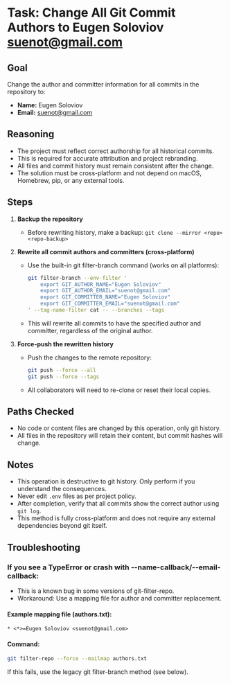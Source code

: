 # Task: Change All Git Commit Authors to Eugen Soloviov <suenot@gmail.com>

## Goal
Change the author and committer information for all commits in the repository to:

- **Name:** Eugen Soloviov
- **Email:** suenot@gmail.com

## Reasoning
- The project must reflect correct authorship for all historical commits.
- This is required for accurate attribution and project rebranding.
- All files and commit history must remain consistent after the change.
- The solution must be cross-platform and not depend on macOS, Homebrew, pip, or any external tools.

## Steps

1. **Backup the repository**
   - Before rewriting history, make a backup: `git clone --mirror <repo> <repo-backup>`

2. **Rewrite all commit authors and committers (cross-platform)**
   - Use the built-in git filter-branch command (works on all platforms):

     ```sh
     git filter-branch --env-filter '
         export GIT_AUTHOR_NAME="Eugen Soloviov"
         export GIT_AUTHOR_EMAIL="suenot@gmail.com"
         export GIT_COMMITTER_NAME="Eugen Soloviov"
         export GIT_COMMITTER_EMAIL="suenot@gmail.com"
     ' --tag-name-filter cat -- --branches --tags
     ```
   - This will rewrite all commits to have the specified author and committer, regardless of the original author.

3. **Force-push the rewritten history**
   - Push the changes to the remote repository:
     ```sh
     git push --force --all
     git push --force --tags
     ```
   - All collaborators will need to re-clone or reset their local copies.

## Paths Checked
- No code or content files are changed by this operation, only git history.
- All files in the repository will retain their content, but commit hashes will change.

## Notes
- This operation is destructive to git history. Only perform if you understand the consequences.
- Never edit `.env` files as per project policy.
- After completion, verify that all commits show the correct author using `git log`.
- This method is fully cross-platform and does not require any external dependencies beyond git itself.

## Troubleshooting

### If you see a TypeError or crash with --name-callback/--email-callback:
- This is a known bug in some versions of git-filter-repo.
- Workaround: Use a mapping file for author and committer replacement.

#### Example mapping file (authors.txt):
```
* <*>=Eugen Soloviov <suenot@gmail.com>
```

#### Command:
```sh
git filter-repo --force --mailmap authors.txt
```

If this fails, use the legacy git filter-branch method (see below). 